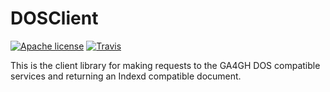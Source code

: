 DOSClient
===
[![Apache license](http://img.shields.io/badge/license-Apache-blue.svg?style=flat)](LICENSE) [![Travis](https://travis-ci.org/uc-cdis/dosclient.svg?branch=master)](https://travis-ci.org/uc-cdis/dosclient)

This is the client library for making requests to the GA4GH DOS
compatible services and returning an Indexd compatible document.
